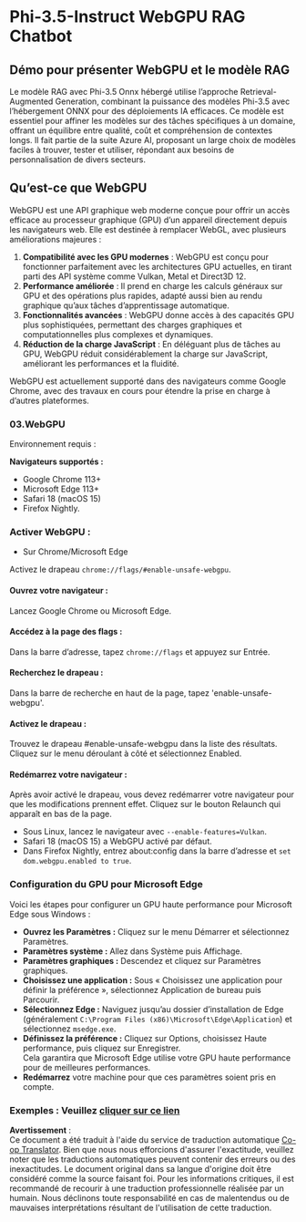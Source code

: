<!--
CO_OP_TRANSLATOR_METADATA:
{
  "original_hash": "b62864faf628eb07f5231d4885555198",
  "translation_date": "2025-05-07T14:09:23+00:00",
  "source_file": "md/02.Application/01.TextAndChat/Phi3/WebGPUWithPhi35Readme.md",
  "language_code": "fr"
}
-->
# Phi-3.5-Instruct WebGPU RAG Chatbot

## Démo pour présenter WebGPU et le modèle RAG

Le modèle RAG avec Phi-3.5 Onnx hébergé utilise l’approche Retrieval-Augmented Generation, combinant la puissance des modèles Phi-3.5 avec l’hébergement ONNX pour des déploiements IA efficaces. Ce modèle est essentiel pour affiner les modèles sur des tâches spécifiques à un domaine, offrant un équilibre entre qualité, coût et compréhension de contextes longs. Il fait partie de la suite Azure AI, proposant un large choix de modèles faciles à trouver, tester et utiliser, répondant aux besoins de personnalisation de divers secteurs.

## Qu’est-ce que WebGPU  
WebGPU est une API graphique web moderne conçue pour offrir un accès efficace au processeur graphique (GPU) d’un appareil directement depuis les navigateurs web. Elle est destinée à remplacer WebGL, avec plusieurs améliorations majeures :

1. **Compatibilité avec les GPU modernes** : WebGPU est conçu pour fonctionner parfaitement avec les architectures GPU actuelles, en tirant parti des API système comme Vulkan, Metal et Direct3D 12.
2. **Performance améliorée** : Il prend en charge les calculs généraux sur GPU et des opérations plus rapides, adapté aussi bien au rendu graphique qu’aux tâches d’apprentissage automatique.
3. **Fonctionnalités avancées** : WebGPU donne accès à des capacités GPU plus sophistiquées, permettant des charges graphiques et computationnelles plus complexes et dynamiques.
4. **Réduction de la charge JavaScript** : En déléguant plus de tâches au GPU, WebGPU réduit considérablement la charge sur JavaScript, améliorant les performances et la fluidité.

WebGPU est actuellement supporté dans des navigateurs comme Google Chrome, avec des travaux en cours pour étendre la prise en charge à d’autres plateformes.

### 03.WebGPU  
Environnement requis :

**Navigateurs supportés :**  
- Google Chrome 113+  
- Microsoft Edge 113+  
- Safari 18 (macOS 15)  
- Firefox Nightly.

### Activer WebGPU :

- Sur Chrome/Microsoft Edge

Activez le drapeau `chrome://flags/#enable-unsafe-webgpu`.

#### Ouvrez votre navigateur :  
Lancez Google Chrome ou Microsoft Edge.

#### Accédez à la page des flags :  
Dans la barre d’adresse, tapez `chrome://flags` et appuyez sur Entrée.

#### Recherchez le drapeau :  
Dans la barre de recherche en haut de la page, tapez 'enable-unsafe-webgpu'.

#### Activez le drapeau :  
Trouvez le drapeau #enable-unsafe-webgpu dans la liste des résultats.  
Cliquez sur le menu déroulant à côté et sélectionnez Enabled.

#### Redémarrez votre navigateur :  
Après avoir activé le drapeau, vous devez redémarrer votre navigateur pour que les modifications prennent effet. Cliquez sur le bouton Relaunch qui apparaît en bas de la page.

- Sous Linux, lancez le navigateur avec `--enable-features=Vulkan`.  
- Safari 18 (macOS 15) a WebGPU activé par défaut.  
- Dans Firefox Nightly, entrez about:config dans la barre d’adresse et `set dom.webgpu.enabled to true`.

### Configuration du GPU pour Microsoft Edge  

Voici les étapes pour configurer un GPU haute performance pour Microsoft Edge sous Windows :

- **Ouvrez les Paramètres :** Cliquez sur le menu Démarrer et sélectionnez Paramètres.  
- **Paramètres système :** Allez dans Système puis Affichage.  
- **Paramètres graphiques :** Descendez et cliquez sur Paramètres graphiques.  
- **Choisissez une application :** Sous « Choisissez une application pour définir la préférence », sélectionnez Application de bureau puis Parcourir.  
- **Sélectionnez Edge :** Naviguez jusqu’au dossier d’installation de Edge (généralement `C:\Program Files (x86)\Microsoft\Edge\Application`) et sélectionnez `msedge.exe`.  
- **Définissez la préférence :** Cliquez sur Options, choisissez Haute performance, puis cliquez sur Enregistrer.  
Cela garantira que Microsoft Edge utilise votre GPU haute performance pour de meilleures performances.  
- **Redémarrez** votre machine pour que ces paramètres soient pris en compte.

### Exemples : Veuillez [cliquer sur ce lien](https://github.com/microsoft/aitour-exploring-cutting-edge-models/tree/main/src/02.ONNXRuntime/01.WebGPUChatRAG)

**Avertissement** :  
Ce document a été traduit à l'aide du service de traduction automatique [Co-op Translator](https://github.com/Azure/co-op-translator). Bien que nous nous efforcions d'assurer l'exactitude, veuillez noter que les traductions automatiques peuvent contenir des erreurs ou des inexactitudes. Le document original dans sa langue d'origine doit être considéré comme la source faisant foi. Pour les informations critiques, il est recommandé de recourir à une traduction professionnelle réalisée par un humain. Nous déclinons toute responsabilité en cas de malentendus ou de mauvaises interprétations résultant de l'utilisation de cette traduction.